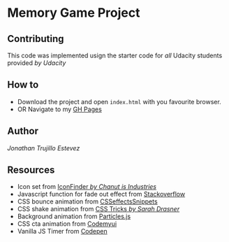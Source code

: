 # Memory Game Project

## Contributing

This code was implemented usign the starter code for _all_ Udacity students provided _by Udacity_

## How to

- Download the project and open `index.html` with you favourite browser.
- OR Navigate to my [GH Pages](https://jonathantres.github.io/FEND-MemoryGame/)

## Author 

_Jonathan Trujillo Estevez_

## Resources

- Icon set from [IconFinder _by Chanut is Industries_](https://www.iconfinder.com/iconsets/fantasy-and-role-play-game-adventure-quest)
- Javascript function for fade out effect from [Stackoverflow](https://stackoverflow.com/questions/29017379)
- CSS bounce animation from [CSSeffectsSnippets](https://emilkowalski.github.io/css-effects-snippets/)
- CSS shake animation from [CSS Tricks _by Sarah Drasner_](https://css-tricks.com/snippets/css/shake-css-keyframe-animation/)
- Background animation from [Particles.js](https://marcbruederlin.github.io/particles.js/)
- CSS cta animation from [Codemyui](https://codemyui.com/attention-grabbing-cta-button-animation/)
- Vanilla JS Timer from [Codepen](https://codepen.io/mythicalpizza/pen/WvdeJG)
